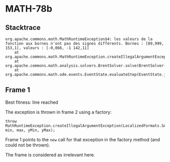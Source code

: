 # MATH-78b

## Stacktrace

```
org.apache.commons.math.MathRuntimeException$4: les valeurs de la fonction aux bornes n'ont pas des signes différents. Bornes : [89,999, 153,1], valeurs : [-0,066, -1 142,11]
	at org.apache.commons.math.MathRuntimeException.createIllegalArgumentException(MathRuntimeException.java:305)
	at org.apache.commons.math.analysis.solvers.BrentSolver.solve(BrentSolver.java:178)
	at org.apache.commons.math.ode.events.EventState.evaluateStep(EventState.java:218)
```

## Frame 1

Best fitness: line reached

The exception is thrown in frame 2 using a factory:

```
throw MathRuntimeException.createIllegalArgumentException(LocalizedFormats.SAME_SIGN_AT_ENDPOINTS, min, max, yMin, yMax);
```

Frame 1 points to the `new` call for that exception in the factory method (and could not be thrown).

The frame is considered as irrelevant here.
